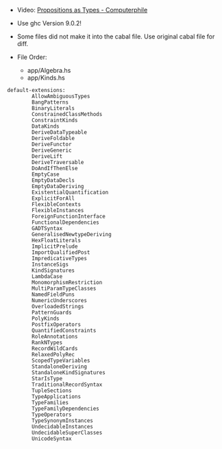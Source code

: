 - Video: [Propositions as Types - Computerphile](https://www.youtube.com/watch?v=SknxggwRPzU)
- Use ghc Version 9.0.2!
- Some files did not make it into the cabal file. Use original cabal file for diff.

- File Order:
  - app/Algebra.hs
  - app/Kinds.hs

```
default-extensions:
        AllowAmbiguousTypes
        BangPatterns
        BinaryLiterals
        ConstrainedClassMethods
        ConstraintKinds
        DataKinds
        DeriveDataTypeable
        DeriveFoldable
        DeriveFunctor
        DeriveGeneric
        DeriveLift
        DeriveTraversable
        DoAndIfThenElse
        EmptyCase
        EmptyDataDecls
        EmptyDataDeriving
        ExistentialQuantification
        ExplicitForAll
        FlexibleContexts
        FlexibleInstances
        ForeignFunctionInterface
        FunctionalDependencies
        GADTSyntax
        GeneralisedNewtypeDeriving
        HexFloatLiterals
        ImplicitPrelude
        ImportQualifiedPost
        ImpredicativeTypes
        InstanceSigs
        KindSignatures
        LambdaCase
        MonomorphismRestriction
        MultiParamTypeClasses
        NamedFieldPuns
        NumericUnderscores
        OverloadedStrings
        PatternGuards
        PolyKinds
        PostfixOperators
        QuantifiedConstraints
        RoleAnnotations
        RankNTypes
        RecordWildCards
        RelaxedPolyRec
        ScopedTypeVariables
        StandaloneDeriving
        StandaloneKindSignatures
        StarIsType
        TraditionalRecordSyntax
        TupleSections
        TypeApplications
        TypeFamilies
        TypeFamilyDependencies
        TypeOperators
        TypeSynonymInstances
        UndecidableInstances
        UndecidableSuperClasses
        UnicodeSyntax
```
